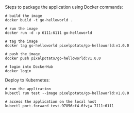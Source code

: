 Steps to package the application using Docker commands:

``` 
# build the image
docker build -t go-helloworld .

# run the image
docker run -d -p 6111:6111 go-helloworld

# tag the image
docker tag go-helloworld pixelpotato/go-helloworld:v1.0.0

# push the image
docker push pixelpotato/go-helloworld:v1.0.0

# login into DockerHub
docker login
```

Deploy to Kubernetes:
```
# run the application
kubectl run test --image pixelpotato/go-helloworld:v1.0.0

# access the application on the local host
kubectl port-forward test-97856cf4-6fvjw 7111:6111
```
